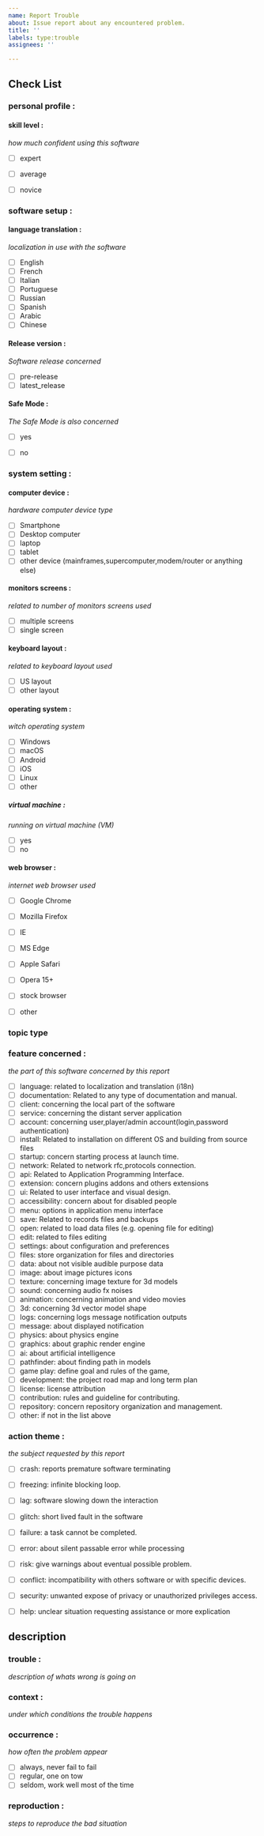 ```yaml
---
name: Report Trouble
about: Issue report about any encountered problem.
title: ''
labels: type:trouble
assignees: ''

---
```



## Check List
<!-- checks are validate with X between brackets, like this: [x]  -->


### personal profile :

#### skill level :
*how much confident using this software*
- [ ] expert
- [ ] average
- [ ] novice


### software setup :

#### language translation :
*localization in use with the software*
- [ ] English
- [ ] French
- [ ] Italian
- [ ] Portuguese
- [ ] Russian
- [ ] Spanish
- [ ] Arabic
- [ ] Chinese

#### Release version :
*Software release concerned*
- [ ] pre-release
- [ ] latest_release

#### Safe Mode :
*The Safe Mode is also concerned*
- [ ] yes
- [ ] no


### system setting :

#### computer device :
*hardware computer device type*
- [ ] Smartphone
- [ ] Desktop computer
- [ ] laptop
- [ ] tablet
- [ ] other device  (mainframes,supercomputer,modem/router or anything else)

#### monitors screens :
*related to number of monitors screens used*
- [ ] multiple screens
- [ ] single screen

#### keyboard layout :
*related to keyboard layout used*
- [ ] US layout
- [ ] other layout

#### operating system :
*witch operating system*
- [ ] Windows
- [ ] macOS
- [ ] Android
- [ ] iOS
- [ ] Linux
- [ ] other

##### virtual machine :
*running on virtual machine (VM)*
- [ ] yes
- [ ] no

#### web browser :
*internet web browser used*
- [ ] Google Chrome
- [ ] Mozilla Firefox
- [ ] IE
- [ ] MS Edge
- [ ] Apple Safari
- [ ] Opera 15+
- [ ] stock browser
- [ ] other


### topic type

### feature concerned :
*the part of this software concerned by this report*
- [ ] language: related to localization and translation (i18n)
- [ ] documentation: Related to any type of documentation and manual.
- [ ] client: concerning the local part of the software
- [ ] service: concerning the distant server application
- [ ] account: concerning user,player/admin account(login,password authentication)
- [ ] install: Related to installation on different OS and building from source files
- [ ] startup: concern starting process at launch time.
- [ ] network: Related to network rfc,protocols connection.
- [ ] api: Related to Application Programming Interface.
- [ ] extension: concern plugins addons and others extensions
- [ ] ui: Related to user interface and visual design.
- [ ] accessibility: concern about for disabled people
- [ ] menu: options in application menu interface
- [ ] save: Related to records files and backups
- [ ] open: related to load data files (e.g. opening file for editing)
- [ ] edit: related to files editing
- [ ] settings: about configuration and preferences
- [ ] files: store organization for files and directories
- [ ] data: about not visible audible purpose data 
- [ ] image: about image pictures icons 
- [ ] texture: concerning image texture for 3d models
- [ ] sound: concerning audio fx noises
- [ ] animation: concerning animation and video movies
- [ ] 3d: concerning 3d vector model shape
- [ ] logs: concerning logs message notification outputs
- [ ] message:  about displayed notification
- [ ] physics: about physics  engine
- [ ] graphics: about graphic render engine
- [ ] ai: about artificial intelligence
- [ ] pathfinder: about finding path in models
- [ ] game play: define goal and rules of the game,
- [ ] development: the project road map and long term plan
- [ ] license: license attribution
- [ ] contribution: rules and guideline for contributing.
- [ ] repository: concern repository organization and management.
- [ ] other: if not in the list above

### action theme :
*the subject requested by this report*
- [ ] crash: reports premature software terminating
- [ ] freezing: infinite blocking loop.
- [ ] lag: software slowing down the interaction
- [ ] glitch: short lived fault in the software
- [ ] failure: a task cannot be completed.
- [ ] error: about silent passable error while processing
- [ ] risk: give warnings about eventual possible problem.
- [ ] conflict: incompatibility with others software or with specific devices.
- [ ] security: unwanted expose of privacy or unauthorized privileges access.
- [ ] help: unclear situation requesting assistance or more explication


## description


### trouble :
*description of whats wrong is going on*

### context :
*under which conditions the trouble happens*

### occurrence :
*how often the problem appear*
 - [ ] always, never fail to fail
 - [ ] regular, one on tow
 - [ ] seldom, work well most of the time 

### reproduction :
*steps to reproduce the bad situation*
